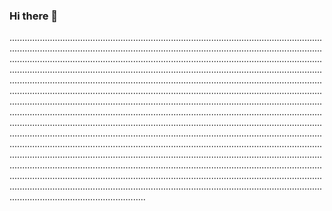 ### Hi there 👋

..........................................................................................................................................................................................................................................................................................................................................................................................................................................................................................................................................................................................................................................................................................................................................................................................................................................................................................................................................................................................................................................................................................................................................................................................................................................................................................................................................................................................................................................................................................................................................................................................................................................................................................................................................................................................................................................................................................................................................................................................